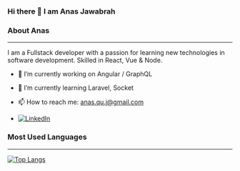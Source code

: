 ### Hi there 👋 I am Anas Jawabrah


### About Anas
------------
I am a  Fullstack developer with a passion for learning new technologies in software development. Skilled in React, Vue & Node.

- 🔭 I’m currently working on Angular / GraphQL

- 🌱 I’m currently learning Laravel, Socket

- 📫 How to reach me: anas.qu.j@gmail.com

- [![LinkedIn](https://user-images.githubusercontent.com/282759/84680162-4161a300-af00-11ea-912c-8f32e5cc1676.png)](https://linkedin.com/in/anasJawabrah)


### Most Used Languages
------------
  [![Top Langs](https://github-readme-stats.vercel.app/api/top-langs/?username=anasJawabrah&langs_count=8&hide=php,css,html)](https://github.com/anasJawabrah/github-readme-stats)

